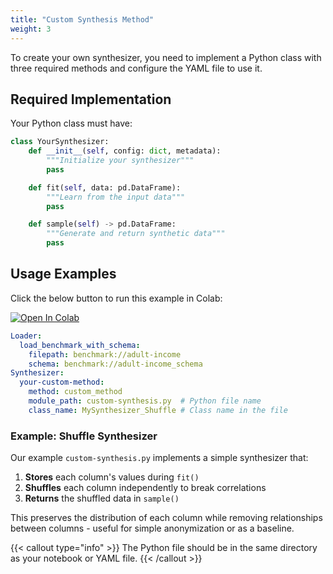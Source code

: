 ```yaml
---
title: "Custom Synthesis Method"
weight: 3
---
```


To create your own synthesizer, you need to implement a Python class with three required methods and configure the YAML file to use it.

## Required Implementation

Your Python class must have:

```python
class YourSynthesizer:
    def __init__(self, config: dict, metadata):
        """Initialize your synthesizer"""
        pass

    def fit(self, data: pd.DataFrame):
        """Learn from the input data"""
        pass

    def sample(self) -> pd.DataFrame:
        """Generate and return synthetic data"""
        pass
```

## Usage Examples

Click the below button to run this example in Colab:

[![Open In Colab](https://colab.research.google.com/assets/colab-badge.svg)](https://colab.research.google.com/github/nics-tw/petsard/blob/main/demo/petsard-yaml/synthesizer-yaml/custom-synthesis.ipynb)

```yaml
Loader:
  load_benchmark_with_schema:
    filepath: benchmark://adult-income
    schema: benchmark://adult-income_schema
Synthesizer:
  your-custom-method:
    method: custom_method
    module_path: custom-synthesis.py  # Python file name
    class_name: MySynthesizer_Shuffle # Class name in the file
```

### Example: Shuffle Synthesizer

Our example `custom-synthesis.py` implements a simple synthesizer that:
1. **Stores** each column's values during `fit()`
2. **Shuffles** each column independently to break correlations
3. **Returns** the shuffled data in `sample()`

This preserves the distribution of each column while removing relationships between columns - useful for simple anonymization or as a baseline.

{{< callout type="info" >}}
The Python file should be in the same directory as your notebook or YAML file.
{{< /callout >}}